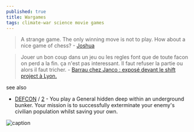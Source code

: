 ```yaml
---
published: true
title: Wargames
tags: climate-war science movie games
---
```

> A strange game. The only winning move is not to play. How about a nice game of chess? - [Joshua](https://www.quotes.net/movies/wargames_12413)

> Jouer un bon coup dans un jeu ou les regles font que de toute facon on perd a la fin. ça n'est pas interessant. Il faut refuser la partie ou alors il faut tricher. - [Barrau chez Janco : exposé devant le shift project à Lyon.](https://youtu.be/VajcUf7xRTQ?t=3140)


see also
- [DEFCON](https://www.gog.com/fr/game/defcon) / [2](https://defcon.fileplanet.com/) - You play a General hidden deep within an underground bunker. Your mission is to successfully exterminate your enemy's civilian population whilst saving your own.

![caption](https://external-content.duckduckgo.com/iu/?u=https%3A%2F%2Fscifiempire.net%2Fwordpress%2Fwp-content%2Fuploads%2F2015%2F11%2FPhoto-compilation-Wargames.jpg&f=1&nofb=1)
